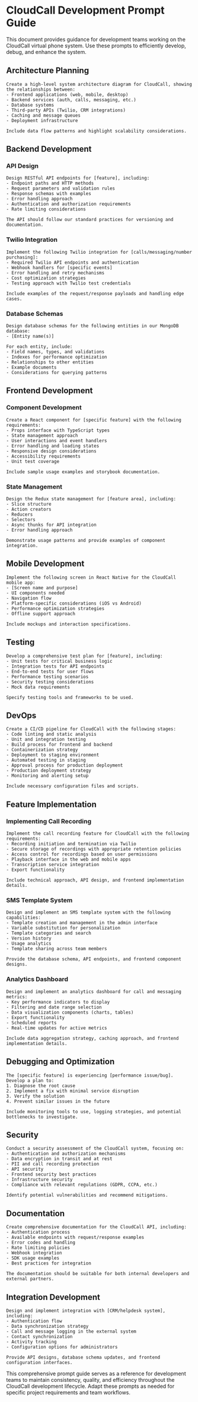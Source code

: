 # CloudCall Development Prompt Guide

This document provides guidance for development teams working on the CloudCall virtual phone system. Use these prompts to efficiently develop, debug, and enhance the system.

## Architecture Planning

```
Create a high-level system architecture diagram for CloudCall, showing the relationships between:
- Frontend applications (web, mobile, desktop)
- Backend services (auth, calls, messaging, etc.)
- Database systems
- Third-party APIs (Twilio, CRM integrations)
- Caching and message queues
- Deployment infrastructure

Include data flow patterns and highlight scalability considerations.
```

## Backend Development

### API Design

```
Design RESTful API endpoints for [feature], including:
- Endpoint paths and HTTP methods
- Request parameters and validation rules
- Response schemas with examples
- Error handling approach
- Authentication and authorization requirements
- Rate limiting considerations

The API should follow our standard practices for versioning and documentation.
```

### Twilio Integration

```
Implement the following Twilio integration for [calls/messaging/number purchasing]:
- Required Twilio API endpoints and authentication
- Webhook handlers for [specific events]
- Error handling and retry mechanisms
- Cost optimization strategies
- Testing approach with Twilio test credentials

Include examples of the request/response payloads and handling edge cases.
```

### Database Schemas

```
Design database schemas for the following entities in our MongoDB database:
- [Entity name(s)]

For each entity, include:
- Field names, types, and validations
- Indexes for performance optimization
- Relationships to other entities
- Example documents
- Considerations for querying patterns
```

## Frontend Development

### Component Development

```
Create a React component for [specific feature] with the following requirements:
- Props interface with TypeScript types
- State management approach
- User interactions and event handlers
- Error handling and loading states
- Responsive design considerations
- Accessibility requirements
- Unit test coverage

Include sample usage examples and storybook documentation.
```

### State Management

```
Design the Redux state management for [feature area], including:
- Slice structure
- Action creators
- Reducers
- Selectors
- Async thunks for API integration
- Error handling approach

Demonstrate usage patterns and provide examples of component integration.
```

## Mobile Development

```
Implement the following screen in React Native for the CloudCall mobile app:
- [Screen name and purpose]
- UI components needed
- Navigation flow
- Platform-specific considerations (iOS vs Android)
- Performance optimization strategies
- Offline support approach

Include mockups and interaction specifications.
```

## Testing

```
Develop a comprehensive test plan for [feature], including:
- Unit tests for critical business logic
- Integration tests for API endpoints
- End-to-end tests for user flows
- Performance testing scenarios
- Security testing considerations
- Mock data requirements

Specify testing tools and frameworks to be used.
```

## DevOps

```
Create a CI/CD pipeline for CloudCall with the following stages:
- Code linting and static analysis
- Unit and integration testing
- Build process for frontend and backend
- Containerization strategy
- Deployment to staging environment
- Automated testing in staging
- Approval process for production deployment
- Production deployment strategy
- Monitoring and alerting setup

Include necessary configuration files and scripts.
```

## Feature Implementation

### Implementing Call Recording

```
Implement the call recording feature for CloudCall with the following requirements:
- Recording initiation and termination via Twilio
- Secure storage of recordings with appropriate retention policies
- Access control for recordings based on user permissions
- Playback interface in the web and mobile apps
- Transcription service integration
- Export functionality

Include technical approach, API design, and frontend implementation details.
```

### SMS Template System

```
Design and implement an SMS template system with the following capabilities:
- Template creation and management in the admin interface
- Variable substitution for personalization
- Template categories and search
- Version history
- Usage analytics
- Template sharing across team members

Provide the database schema, API endpoints, and frontend component designs.
```

### Analytics Dashboard

```
Design and implement an analytics dashboard for call and messaging metrics:
- Key performance indicators to display
- Filtering and date range selection
- Data visualization components (charts, tables)
- Export functionality
- Scheduled reports
- Real-time updates for active metrics

Include data aggregation strategy, caching approach, and frontend implementation details.
```

## Debugging and Optimization

```
The [specific feature] is experiencing [performance issue/bug]. Develop a plan to:
1. Diagnose the root cause
2. Implement a fix with minimal service disruption
3. Verify the solution
4. Prevent similar issues in the future

Include monitoring tools to use, logging strategies, and potential bottlenecks to investigate.
```

## Security

```
Conduct a security assessment of the CloudCall system, focusing on:
- Authentication and authorization mechanisms
- Data encryption in transit and at rest
- PII and call recording protection
- API security
- Frontend security best practices
- Infrastructure security
- Compliance with relevant regulations (GDPR, CCPA, etc.)

Identify potential vulnerabilities and recommend mitigations.
```

## Documentation

```
Create comprehensive documentation for the CloudCall API, including:
- Authentication process
- Available endpoints with request/response examples
- Error codes and handling
- Rate limiting policies
- Webhook integration
- SDK usage examples
- Best practices for integration

The documentation should be suitable for both internal developers and external partners.
```

## Integration Development

```
Design and implement integration with [CRM/helpdesk system], including:
- Authentication flow
- Data synchronization strategy
- Call and message logging in the external system
- Contact synchronization
- Activity tracking
- Configuration options for administrators

Provide API designs, database schema updates, and frontend configuration interfaces.
```

This comprehensive prompt guide serves as a reference for development teams to maintain consistency, quality, and efficiency throughout the CloudCall development lifecycle. Adapt these prompts as needed for specific project requirements and team workflows.
